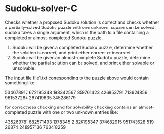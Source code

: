 # Sudoku-solver-C

Checks whether a proposed Sudoku solution is correct and checks whether a partially-solved Sudoku puzzle with one unknown square can be solved. sudoku
takes a single argument, which is the path to a file containing a completed or almost-completed
Sudoku puzzle.

1) Sudoku will be given a completed Sudoku puzzle, determine whether the solution is correct,
and print either correct or incorrect.
2) Sudoku will be given an almost-complete Sudoku puzzle, determine whether the partial
solution can be solved, and print either solvable or unsolvable.

The input file
file1.txt corresponding to the puzzle above would contain something like:

534678912 
672195348 
198342567 
859761423 
426853791 
713924856 
961537284 
287419635 
345286179 

for correctness checking and for solvability checking contains an almost-completed puzzle with one or two unknown entries like:

435269781 
682571493 
1978345 2 
826195347 
374682915 
951743628 
519 26874 
248957136 
763418259 





